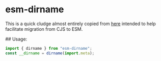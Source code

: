 # esm-dirname

This is a quick cludge almost entirely copied from [here](https://nodejs.org/api/esm.html#esm_no_code_require_code_code_exports_code_code_module_exports_code_code_filename_code_code_dirname_code)
intended to help facilitate migration from CJS to ESM.

## Usage:

```js
import { dirname } from "esm-dirname";
const __dirname = dirname(import.meta);
```
